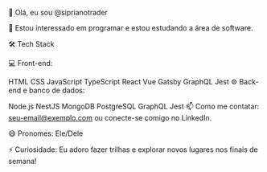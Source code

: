 👋 Olá, eu sou @siprianotrader

👀 Estou interessado em programar e estou estudando a área de software.

🛠 Tech Stack

💻 Front-end:

HTML
CSS
JavaScript
TypeScript
React
Vue
Gatsby
GraphQL
Jest
⚙️ Back-end e banco de dados:

Node.js
NestJS
MongoDB
PostgreSQL
GraphQL
Jest
📫 Como me contatar: seu-email@exemplo.com ou conecte-se comigo no LinkedIn.

😄 Pronomes: Ele/Dele

⚡ Curiosidade: Eu adoro fazer trilhas e explorar novos lugares nos finais de semana!
